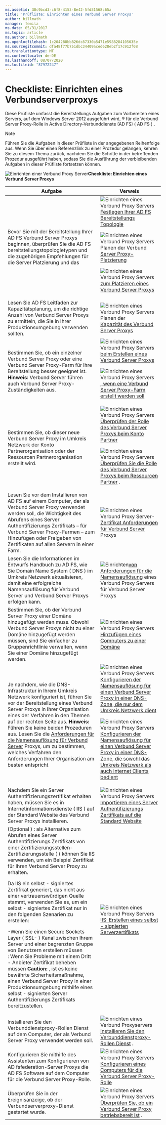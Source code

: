 ```yaml
---
ms.assetid: 38c9bcd3-c6f8-4153-8e42-5fd31568c65a
title: 'Prüfliste: Einrichten eines Verbund Server Proxys'
author: billmath
manager: femila
ms.date: 05/31/2017
ms.topic: article
ms.author: billmath
ms.openlocfilehash: 1c204288bb826dc87330a5471e5988284105635e
ms.sourcegitcommit: dfa48f77b751dbc34409aced628eb2f17c912f08
ms.translationtype: MT
ms.contentlocale: de-DE
ms.lasthandoff: 08/07/2020
ms.locfileid: "87972247"
---
```

# <a name="checklist-setting-up-a-federation-server-proxy"></a>Checkliste: Einrichten eines Verbundserverproxys

Diese Prüfliste umfasst die Bereitstellungs Aufgaben zum Vorbereiten eines Servers, auf dem Windows Server 2012 ausgeführt wird, &reg; für die Verbund Server Proxy-Rolle in Active Directory-Verbunddienste (AD FS) \( AD FS \) .

> [!NOTE]
> Führen Sie die Aufgaben in dieser Prüfliste in der angegebenen Reihenfolge aus. Wenn Sie über einen Referenzlink zu einer Prozedur gelangen, kehren Sie zu diesem Thema zurück, nachdem Sie die Schritte in der betreffenden Prozedur ausgeführt haben, sodass Sie die Ausführung der verbleibenden Aufgaben in dieser Prüfliste fortsetzen können.

![Einrichten einer Verbund Proxy Server](media/2b05dce3-938f-4168-9b8f-1f4398cbdb9b.gif)**Checkliste: Einrichten eines Verbund Server Proxys**

|Aufgabe|Verweis|
|--------|-------------|
|Bevor Sie mit der Bereitstellung Ihrer AD FS Verbund Server Proxys beginnen, überprüfen Sie die AD FS bereitstellungstopologietypen und die zugehörigen Empfehlungen für die Server Platzierung und das|![Einrichten eines Verbund Proxy Servers](media/faa393df-4856-4431-9eda-4f4e5be72a90.gif)[Festlegen Ihrer AD FS Bereitstellungs Topologie](../design/determine-your-ad-fs-deployment-topology.md)<p>![Einrichten eines Verbund Proxy Servers Planen der Verbund](media/faa393df-4856-4431-9eda-4f4e5be72a90.gif)[Server Proxy-Platzierung](../design/planning-federation-server-proxy-placement.md)<p>![Einrichten eines Verbund Proxy Servers](media/faa393df-4856-4431-9eda-4f4e5be72a90.gif)[zum Platzieren eines Verbund Server Proxys](/previous-versions/windows/it-pro/windows-server-2012-R2-and-2012/dd807048(v=ws.11))|
|Lesen Sie AD FS Leitfaden zur Kapazitätsplanung, um die richtige Anzahl von Verbund Server Proxys zu ermitteln, die Sie in Ihrer Produktionsumgebung verwenden sollten.|![Einrichten eines Verbund Proxy Servers Planen der](media/faa393df-4856-4431-9eda-4f4e5be72a90.gif)[Kapazität des Verbund Server Proxys](/previous-versions/windows/it-pro/windows-server-2012-R2-and-2012/gg749898(v=ws.11))|
|Bestimmen Sie, ob ein einzelner Verbund Server Proxy oder eine Verbund Server Proxy-Farm für Ihre Bereitstellung besser geeignet ist. **Hinweis:** Verbund Server führen auch Verbund Server Proxy-Zuständigkeiten aus.|![Einrichten eines Verbund Proxy Servers](media/faa393df-4856-4431-9eda-4f4e5be72a90.gif)[beim Erstellen eines Verbund Server Proxys](/previous-versions/windows/it-pro/windows-server-2012-R2-and-2012/dd807032(v=ws.11))<p>![Einrichten eines Verbund Proxy Servers](media/faa393df-4856-4431-9eda-4f4e5be72a90.gif)[, wenn eine Verbund Server Proxy-Farm erstellt werden soll](/previous-versions/windows/it-pro/windows-server-2012-R2-and-2012/dd807082(v=ws.11))|
|Bestimmen Sie, ob dieser neue Verbund Server Proxy im Umkreis Netzwerk der Konto Partnerorganisation oder der Ressourcen Partnerorganisation erstellt wird.|![Einrichten eines Verbund Proxy Servers](media/faa393df-4856-4431-9eda-4f4e5be72a90.gif)[Überprüfen der Rolle des Verbund Server Proxys beim Konto Partner](/previous-versions/windows/it-pro/windows-server-2012-R2-and-2012/dd807109(v=ws.11))<p>![Einrichten eines Verbund Proxy Servers](media/faa393df-4856-4431-9eda-4f4e5be72a90.gif)[Überprüfen Sie die Rolle des Verbund Server Proxys beim Ressourcen Partner](/previous-versions/windows/it-pro/windows-server-2012-R2-and-2012/dd807052(v=ws.11)) .|
|Lesen Sie vor dem Installieren von AD FS auf einem Computer, der als Verbund Server Proxy verwendet werden soll, die Wichtigkeit des Abrufens eines Server Authentifizierungs Zertifikats – für Verbund Server Proxy-Farmen – zum Hinzufügen oder Freigeben von Zertifikaten auf allen Servern in einer Farm.|![Einrichten eines Verbund Proxy Server-](media/faa393df-4856-4431-9eda-4f4e5be72a90.gif)[Zertifikat Anforderungen für Verbund Server](/previous-versions/windows/it-pro/windows-server-2012-R2-and-2012/dd807054(v=ws.11)) Proxys|
|Lesen Sie die Informationen im Entwurfs Handbuch zu AD FS, wie Sie Domain Name System \( DNS \) im Umkreis Netzwerk aktualisieren, damit eine erfolgreiche Namensauflösung für Verbund Server und Verbund Server Proxys erfolgen kann.|![Einrichten](media/faa393df-4856-4431-9eda-4f4e5be72a90.gif)[von Anforderungen für die Namensauflösung](/previous-versions/windows/it-pro/windows-server-2012-R2-and-2012/dd807055(v=ws.11)) eines Verbund Proxy Servers für Verbund Server Proxys|
|Bestimmen Sie, ob der Verbund Server Proxy einer Domäne hinzugefügt werden muss. Obwohl Verbund Server Proxys nicht zu einer Domäne hinzugefügt werden müssen, sind Sie einfacher zu Gruppenrichtlinie verwalten, wenn Sie einer Domäne hinzugefügt werden.|![Einrichten eines Verbund Proxy Servers](media/15dd35b6-6cc6-421f-93f8-7109920e7144.gif)[Hinzufügen eines Computers zu einer Domäne](Join-a-Computer-to-a-Domain.md)|
|Je nachdem, wie die DNS-Infrastruktur in Ihrem Umkreis Netzwerk konfiguriert ist, führen Sie vor der Bereitstellung eines Verbund Server Proxys in Ihrer Organisation eines der Verfahren in den Themen auf der rechten Seite aus. **Hinweis:** Führen Sie keine beiden Prozeduren aus. Lesen Sie die [Anforderungen für die Namensauflösung für Verbund Server](/previous-versions/windows/it-pro/windows-server-2012-R2-and-2012/dd807055(v=ws.11)) Proxys, um zu bestimmen, welches Verfahren den Anforderungen Ihrer Organisation am besten entspricht|![Einrichten eines Verbund Proxy Servers](media/15dd35b6-6cc6-421f-93f8-7109920e7144.gif)[Konfigurieren der Namensauflösung für einen Verbund Server Proxy in einer DNS-Zone, die nur dem Umkreis Netzwerk dient](./configure-name-resolution-for-federation-server-proxy-in-dns-zone-serving-only-perimeter-network.md)<p>![Einrichten eines Verbund Proxy Servers](media/15dd35b6-6cc6-421f-93f8-7109920e7144.gif)[Konfigurieren der Namensauflösung für einen Verbund Server Proxy in einer DNS-Zone, die sowohl das Umkreis Netzwerk als auch Internet Clients bedient](./configure-name-resolution-for-federation-server-proxy-in-dns-zone-serving-only-perimeter-network.md)|
|Nachdem Sie ein Server Authentifizierungszertifikat erhalten haben, müssen Sie es in Internetinformationsdienste \( IIS \) auf der Standard Website des Verbund Server Proxys installieren.|![Einrichten eines Verbund Proxy Servers](media/15dd35b6-6cc6-421f-93f8-7109920e7144.gif)[Importieren eines Server Authentifizierungs Zertifikats auf die Standard Website](Import-a-Server-Authentication-Certificate-to-the-Default-Web-Site.md)|
|\(Optional \) : als Alternative zum Abrufen eines Server Authentifizierungs Zertifikats von einer Zertifizierungsstellen-Zertifizierungsstelle \( \) können Sie IIS verwenden, um ein Beispiel Zertifikat für Ihren Verbund Server Proxy zu erhalten.<p>Da IIS ein selbst \- signiertes Zertifikat generiert, das nicht aus einer vertrauenswürdigen Quelle stammt, verwenden Sie es, um ein selbst \- signiertes Zertifikat nur in den folgenden Szenarien zu erstellen:<p>-Wenn Sie einen Secure Sockets Layer \( SSL- \) Kanal zwischen Ihrem Server und einer begrenzten Gruppe von Benutzern erstellen müssen<br />: Wenn Sie Probleme mit einem Dritt \- Anbieter Zertifikat beheben müssen **Caution:** , ist es keine bewährte Sicherheitsmaßnahme, einen Verbund Server Proxy in einer Produktionsumgebung mithilfe eines selbst \- signierten Server Authentifizierungs Zertifikats bereitzustellen.|![Einrichten eines Verbund Proxy Servers](media/15dd35b6-6cc6-421f-93f8-7109920e7144.gif)[IIS: Erstellen eines selbst \- signierten Serverzertifikats](https://go.microsoft.com/fwlink/?LinkID=108271)|
|Installieren Sie den Verbunddienstproxy-Rollen Dienst auf dem Computer, der als Verbund Server Proxy verwendet werden soll.|![Einrichten eines Verbund Proxyservers](media/15dd35b6-6cc6-421f-93f8-7109920e7144.gif)[Installieren Sie den Verbunddienstproxy-Rollen Dienst](Install-the-Federation-Service-Proxy-Role-Service.md) .|
|Konfigurieren Sie mithilfe des Assistenten zum Konfigurieren von AD fsfederation-Server Proxys die AD FS Software auf dem Computer für die Verbund Server Proxy-Rolle.|![Einrichten eines Verbund Proxy Servers](media/15dd35b6-6cc6-421f-93f8-7109920e7144.gif)[Konfigurieren eines Computers für die Verbund Server Proxy-Rolle](Configure-a-Computer-for-the-Federation-Server-Proxy-Role.md)|
|Überprüfen Sie in der Ereignisanzeige, ob der Verbundserverproxy-Dienst gestartet wurde.|![Einrichten eines Verbund Proxy Servers](media/15dd35b6-6cc6-421f-93f8-7109920e7144.gif)[Überprüfen Sie, ob ein Verbund Server Proxy betriebsbereit ist](Verify-That-a-Federation-Server-Proxy-Is-Operational.md) .|
